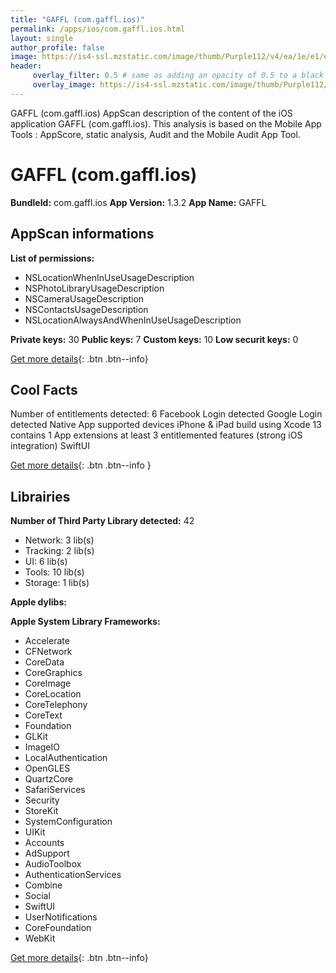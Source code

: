 ```yaml
---
title: "GAFFL (com.gaffl.ios)"
permalink: /apps/ios/com.gaffl.ios.html
layout: single
author_profile: false
image: https://is4-ssl.mzstatic.com/image/thumb/Purple112/v4/ea/1e/e1/ea1ee147-11d4-7dd9-3e69-03055c4d6a94/AppIcon-1x_U007emarketing-0-7-0-85-220.png/512x512bb.jpg
header: 
     overlay_filter: 0.5 # same as adding an opacity of 0.5 to a black background
     overlay_image: https://is4-ssl.mzstatic.com/image/thumb/Purple112/v4/ea/1e/e1/ea1ee147-11d4-7dd9-3e69-03055c4d6a94/AppIcon-1x_U007emarketing-0-7-0-85-220.png/512x512bb.jpg
---
```

GAFFL (com.gaffl.ios) AppScan description of the content of the iOS application GAFFL (com.gaffl.ios). This analysis is based on the Mobile App Tools : AppScore, static analysis, Audit and the Mobile Audit App Tool.

# GAFFL (com.gaffl.ios)

**BundleId:** com.gaffl.ios
**App Version:** 1.3.2
**App Name:** GAFFL


## AppScan informations 

**List of permissions:** 
- NSLocationWhenInUseUsageDescription
- NSPhotoLibraryUsageDescription
- NSCameraUsageDescription
- NSContactsUsageDescription
- NSLocationAlwaysAndWhenInUseUsageDescription
  
  
**Private keys:** 30
**Public keys:** 7
**Custom keys:** 10
**Low securit keys:** 0
  
[Get more details](/pricing.html){: .btn .btn--info}

## Cool Facts

Number of entitlements detected: 6
Facebook Login detected
Google Login detected
Native App
supported devices iPhone & iPad
build using Xcode 13
contains 1 App extensions
at least 3 entitlemented features (strong iOS integration)
SwiftUI
  
[Get more details](/pricing.html){: .btn .btn--info }

## Librairies 
**Number of Third Party Library detected:** 42
- Network: 3 lib(s)
- Tracking: 2 lib(s)
- UI: 6 lib(s)
- Tools: 10 lib(s)
- Storage: 1 lib(s)


**Apple dylibs:**


**Apple System Library Frameworks:**
- Accelerate
- CFNetwork
- CoreData
- CoreGraphics
- CoreImage
- CoreLocation
- CoreTelephony
- CoreText
- Foundation
- GLKit
- ImageIO
- LocalAuthentication
- OpenGLES
- QuartzCore
- SafariServices
- Security
- StoreKit
- SystemConfiguration
- UIKit
- Accounts
- AdSupport
- AudioToolbox
- AuthenticationServices
- Combine
- Social
- SwiftUI
- UserNotifications
- CoreFoundation
- WebKit


  
[Get more details](/pricing.html){: .btn .btn--info}

